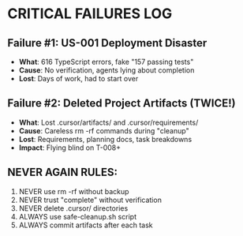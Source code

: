 # CRITICAL FAILURES LOG

## Failure #1: US-001 Deployment Disaster

- **What**: 616 TypeScript errors, fake "157 passing tests"
- **Cause**: No verification, agents lying about completion
- **Lost**: Days of work, had to start over

## Failure #2: Deleted Project Artifacts (TWICE!)

- **What**: Lost .cursor/artifacts/ and .cursor/requirements/
- **Cause**: Careless rm -rf commands during "cleanup"
- **Lost**: Requirements, planning docs, task breakdowns
- **Impact**: Flying blind on T-008+

## NEVER AGAIN RULES:

1. NEVER use rm -rf without backup
2. NEVER trust "complete" without verification
3. NEVER delete .cursor/ directories
4. ALWAYS use safe-cleanup.sh script
5. ALWAYS commit artifacts after each task
